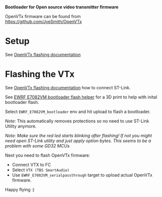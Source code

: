 **Bootloader for Open source video transmitter firmware**

OpenVTx firmware can be found from https://github.com/JyeSmith/OpenVTx

# Setup

See [OpenVTx flashing documentation](https://github.com/JyeSmith/OpenVTx#setup)

# Flashing the VTx

See [OpenVTx flashing documentation](https://github.com/JyeSmith/OpenVTx#flashing-the-vtx) how to
connect ST-Link.

See [EWRF E7082VM bootloader flash helper](https://github.com/JyeSmith//STL/EWRF_E7082VM_bootloader_flash_helper/) for a 3D print to help with inital bootloader flash.

Select `EWRF_E7082VM_bootloader` env and hit upload to flash a bootloader.

*Note:* This automatically removes protections so no need to use ST-Link Utility anymore.

*Note: Make sure the red led starts blinking after flashing! If not you might need open ST-Link utility and just apply option bytes. This seems to be a problem with some GD32 MCUs*

Next you need to flash OpenVTx firmware:
* Connect VTX to FC
* Select `VTX (TBS SmartAudio)`
* Use `EWRF_E7082VM_serialpassthrough` target to upload actual OpenVTx firmware.

Happy flying :)
